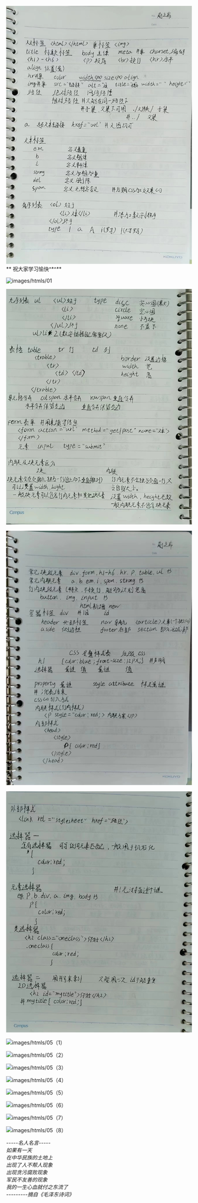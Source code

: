 ![xuexi](images/htmls/01.jfif)
** 祝大家学习愉快^\*^**

![images/htmls/01](pyandp.github.io/images/htmls/01.jfif)

![images/htmls/02](images/htmls/02.jfif)

![images/htmls/03](images/htmls/03.jfif)

![images/htmls/04](images/htmls/04.jfif)

![images/htmls/05（1）](images/htmls/05(1).jfif)

![images/htmls/05（2）](images/htmls/05(2).jfif)

![images/htmls/05（3）](images/htmls/05(3).jfif)

![images/htmls/05（4）](images/htmls/05(4).jfif)

![images/htmls/05（5）](images/htmls/05(5).jfif)

![images/htmls/05（6）](images/htmls/05(6).jfif)

![images/htmls/05（7）](images/htmls/05(7).jfif)

![images/htmls/05（8）](images/htmls/05(8).jfif)

_\-----名人名言-----_  
_如果有一天_  
_在中华民族的土地上_  
_出现了人不帮人现象_  
_出现贪污腐败现象_  
_军民不友善的现象_  
_我的一生心血就付之东流了_  
_\---------摘自《毛泽东诗词》_
